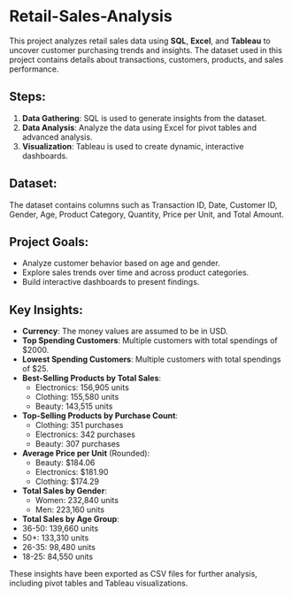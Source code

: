 # Retail-Sales-Analysis

This project analyzes retail sales data using **SQL**, **Excel**, and **Tableau** to uncover customer purchasing trends and insights. The dataset used in this project contains details about transactions, customers, products, and sales performance.
 

## Steps:
1. **Data Gathering**: SQL is used to generate insights from the dataset.
2. **Data Analysis**: Analyze the data using Excel for pivot tables and advanced analysis. 
3. **Visualization**: Tableau is used to create dynamic, interactive dashboards.

## Dataset:
The dataset contains columns such as Transaction ID, Date, Customer ID, Gender, Age, Product Category, Quantity, Price per Unit, and Total Amount.

## Project Goals:
- Analyze customer behavior based on age and gender.
- Explore sales trends over time and across product categories.
- Build interactive dashboards to present findings.

## Key Insights:
- **Currency**: The money values are assumed to be in USD.
- **Top Spending Customers**: Multiple customers with total spendings of $2000.
- **Lowest Spending Customers**: Multiple customers with total spendings of $25.
- **Best-Selling Products by Total Sales**:
  - Electronics: 156,905 units
  - Clothing: 155,580 units
  - Beauty: 143,515 units
- **Top-Selling Products by Purchase Count**:
  - Clothing: 351 purchases
  - Electronics: 342 purchases
  - Beauty: 307 purchases
- **Average Price per Unit** (Rounded):
  - Beauty: $184.06
  - Electronics: $181.90
  - Clothing: $174.29
- **Total Sales by Gender**:
  - Women: 232,840 units
  - Men: 223,160 units
- **Total Sales by Age Group**:
- 36-50: 139,660 units
- 50+: 133,310 units
- 26-35: 98,480 units
- 18-25: 84,550 units

These insights have been exported as CSV files for further analysis, including pivot tables and Tableau visualizations.
